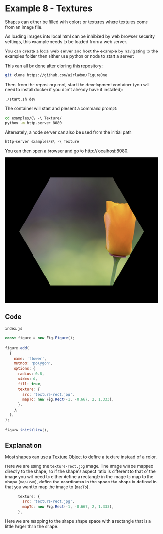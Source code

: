 # Example 8 - Textures

Shapes can either be filled with colors or textures where textures come from an image file.

As loading images into local html can be inhibited by web browser security settings, this example needs to be loaded from a web server.

You can create a local web server and host the example by navigating to the examples folder then either use python or node to start a server:

This can all be done after cloning this repository:

```bash
git clone https://github.com/airladon/FigureOne
```

Then, from the repository root, start the development container (you will need to install docker if you don't already have it installed):
```bash
./start.sh dev
```

The container will start and present a command prompt:
```bash
cd examples/8\ -\ Texture/
python -m http.server 8080
```

Alternately, a node server can also be used from the initial path
```
http-server examples/8\ -\ Texture
```

You can then open a browser and go to http://localhost:8080.


![](example.png)


## Code
`index.js`
```js
const figure = new Fig.Figure();

figure.add(
  {
    name: 'flower',
    method: 'polygon',
    options: {
      radius: 0.8,
      sides: 6,
      fill: true,
      texture: {
        src: 'texture-rect.jpg',
        mapTo: new Fig.Rect(-1, -0.667, 2, 1.333),
      },
    },
  },
);

figure.initialize();
```

## Explanation

Most shapes can use a [Texture Object](../../docs/README.md#OBJ_Texture) to define a texture instead of a color.

Here we are using the `texture-rect.jpg` image. The image will be mapped directly to the shape, so if the shape's aspect ratio is different to that of the image you will need to either define a rectangle in the image to map to the shape (`mapFrom`), define the coordinates in the space the shape is defined in that you want to map the image to (`mapTo`).

```js
      texture: {
        src: 'texture-rect.jpg',
        mapTo: new Fig.Rect(-1, -0.667, 2, 1.333),
      },
```
Here we are mapping to the shape shape space with a rectangle that is a little larger than the shape.
